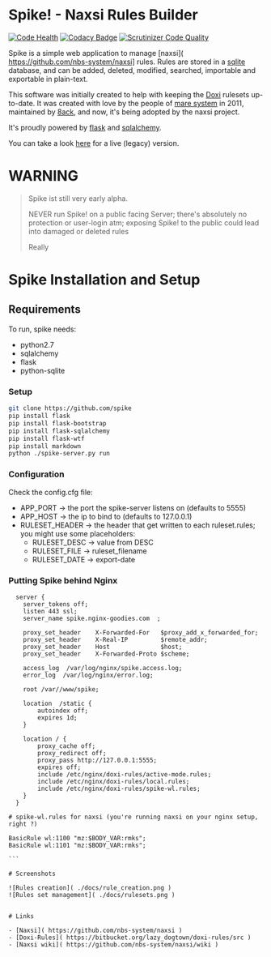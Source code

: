 # Spike! - Naxsi Rules Builder

[![Code Health](https://landscape.io/github/nbs-system/spike/master/landscape.svg?style=flat)](https://landscape.io/github/nbs-system/spike/master)
[![Codacy Badge](https://api.codacy.com/project/badge/grade/f16a87616f3c4e14ac914fea520298e7)](https://www.codacy.com/app/julien-voisin/spike)
[![Scrutinizer Code Quality](https://scrutinizer-ci.com/g/nbs-system/spike/badges/quality-score.png?b=master)](https://scrutinizer-ci.com/g/nbs-system/spike/?branch=master)

Spike is a simple web application to manage [naxsi]( https://github.com/nbs-system/naxsi] rules.
Rules are stored in a [sqlite]( https://www.sqlite.org/ ) database, and can be added,
deleted, modified, searched, importable and exportable in plain-text.

This software was initially created to help with keeping the [Doxi]( https://bitbucket.org/lazy_dogtown/doxi-rules/src )
rulesets up-to-date. It was created with love by the people of [mare system]( https://www.mare-system.de/ ) in 2011,
maintained by [8ack]( https://8ack.de/corporate ), and now, it's being adopted by the naxsi project.

It's proudly powered by [flask]( http://flask.pocoo.org/ ) and [sqlalchemy]( http://www.sqlalchemy.org/ ).

You can take a look [here]( http://spike.nginx-goodies.com/rules/ ) for a  live (legacy) version.

# WARNING

> 
> Spike ist still very early alpha.
>
> NEVER run Spike! on a public facing Server; there's absolutely 
> no protection or user-login atm; exposing Spike! to the public could
> lead into damaged or deleted rules 
>
> Really


# Spike Installation and Setup

## Requirements

To run, spike needs:

- python2.7
- sqlalchemy
- flask
- python-sqlite


### Setup

```bash
git clone https://github.com/spike
pip install flask
pip install flask-bootstrap
pip install flask-sqlalchemy
pip install flask-wtf
pip install markdown
python ./spike-server.py run
```

### Configuration

Check the config.cfg file:

- APP_PORT -> the port the spike-server listens on (defaults to 5555)
- APP_HOST -> the ip to bind to (defaults to 127.0.0.1)
- RULESET_HEADER -> the header that get written to each ruleset.rules; you might use some placeholders:
    - RULESET_DESC -> value from DESC
    - RULESET_FILE -> ruleset_filename
    - RULESET_DATE -> export-date


### Putting Spike behind Nginx

~~~
  server {
    server_tokens off;
    listen 443 ssl;
    server_name spike.nginx-goodies.com  ;

    proxy_set_header    X-Forwarded-For   $proxy_add_x_forwarded_for;
    proxy_set_header    X-Real-IP         $remote_addr;
    proxy_set_header    Host              $host;
    proxy_set_header    X-Forwarded-Proto $scheme;

    access_log  /var/log/nginx/spike.access.log; 
    error_log  /var/log/nginx/error.log;

    root /var//www/spike;

    location  /static {
        autoindex off;
        expires 1d;
    }

    location / {
        proxy_cache off;
        proxy_redirect off;
        proxy_pass http://127.0.0.1:5555;
        expires off;
        include /etc/nginx/doxi-rules/active-mode.rules;
        include /etc/nginx/doxi-rules/local.rules;
        include /etc/nginx/doxi-rules/spike-wl.rules;
    }
  }

# spike-wl.rules for naxsi (you're running naxsi on your nginx setup, right ?)

BasicRule wl:1100 "mz:$BODY_VAR:rmks";
BasicRule wl:1101 "mz:$BODY_VAR:rmks";

```

# Screenshots

![Rules creation]( ./docs/rule_creation.png )
![Rules set management]( ./docs/rulesets.png )


# Links

- [Naxsi]( https://github.com/nbs-system/naxsi )
- [Doxi-Rules]( https://bitbucket.org/lazy_dogtown/doxi-rules/src )
- [Naxsi wiki]( https://github.com/nbs-system/naxsi/wiki )
